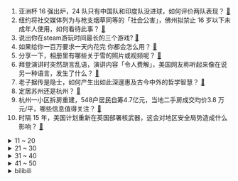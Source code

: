 1. 亚洲杯 16 强出炉，24 队只有中国队和印度队没进球，如何评价两队表现？ [:link:](https://www.zhihu.com/question/641300405)
2. 纽约将社交媒体列为与枪支烟草同等的「社会公害」，佛州拟禁止 16 岁以下未成年人使用，如何看待此事？ [:link:](https://www.zhihu.com/question/641473165)
3. 说出你在steam游玩时间最长的三个游戏? [:link:](https://www.zhihu.com/question/634392977)
4. 如果给你一百万要求一天内花完 你都会怎么用？ [:link:](https://www.zhihu.com/question/634202879)
5. 分享一下，相册里有哪些关于雪的照片或视频呢？ [:link:](https://www.zhihu.com/question/640680722)
6. 拜登演讲时突然胡言乱语，演讲内容「令人费解」，美国网友称听起来像在说另一种语言，发生了什么？ [:link:](https://www.zhihu.com/question/641518848)
7. 老子据传是隐士，如何产生出如此深邃惠及古今中外的哲学智慧？ [:link:](https://www.zhihu.com/question/641469456)
8. 定居苏州还是杭州？ [:link:](https://www.zhihu.com/question/637468030)
9. 杭州一小区拆房重建，548户居民自筹4.7亿元，当地二手房成交均价3.8 万元/平，哪些信息值得关注？ [:link:](https://www.zhihu.com/question/641464817)
10. 时隔 15 年，美国计划重新在英国部署核武器，这会对地区安全局势造成什么影响？ [:link:](https://www.zhihu.com/question/641523230)
<details>
<summary>11 ~ 20</summary>

11. 特朗普诽谤女作家二度罪成，被判 8330 万美元天价赔偿，如何看待此事？ [:link:](https://www.zhihu.com/question/641487510)
12. 如何评价《来自星尘》定价68元？ [:link:](https://www.zhihu.com/question/641296676)
13. 联合国机构被以色列指控多名雇员参与哈马斯袭击，美加宣布暂停资助，哪些信息值得关注？ [:link:](https://www.zhihu.com/question/641512132)
14. 姆巴佩现在这么年轻为什么不选择去英超西甲这样级别的联赛历练？ [:link:](https://www.zhihu.com/question/637319547)
15. 有人说「这一代家长不管怎么鸡娃，孩子成年后大概率只能做一个普通人」，你如何看待这个观点？ [:link:](https://www.zhihu.com/question/641217735)
16. 螺纹钢抵得过亢龙锏嘛，放古代算不算神兵利器？ [:link:](https://www.zhihu.com/question/634785011)
17. 网友建议向南方游客提供「小份菜」，黑龙江省商务厅回复，小份菜能对当地发展旅游有帮助吗？ [:link:](https://www.zhihu.com/question/641476391)
18. 珠峰是世界第一高峰，但其攀登难度却进不了前三，这是何故？ [:link:](https://www.zhihu.com/question/638858982)
19. 人的手指为什么是5根，有什么进化学意义吗？ [:link:](https://www.zhihu.com/question/31178576)
20. 黄圣依杨子当嘉宾助力直播带货，销量不及预期商家报警，如何看待此事？ [:link:](https://www.zhihu.com/question/641462469)
</details>
<details>
<summary>21 ~ 30</summary>

21. 宁夏银川富洋烧烤店「6·21」特别重大燃气爆炸事故调查报告公布，哪些信息值得关注？ [:link:](https://www.zhihu.com/question/641518290)
22. 蔡磊夫妇捐助 1 亿元攻克渐冻症，期望救治 50 万名渐冻症患者的生命，目前治疗该病症有哪些困难？ [:link:](https://www.zhihu.com/question/641465431)
23. 昆明动物园针对猴群与猫共栖再次发布说明 ，「决定采用诱捕方式将猫移出猴山」，如何看待此事？ [:link:](https://www.zhihu.com/question/641469488)
24. 正脸好看和侧脸好看只能选一个，你会选哪个？ [:link:](https://www.zhihu.com/question/640297803)
25. 你对上海这个城市最大的感受是什么？ [:link:](https://www.zhihu.com/question/570650821)
26. 怎么评价《最后的武士》这部电影？ [:link:](https://www.zhihu.com/question/641153216)
27. 你家乡的天空是什么样子的？ [:link:](https://www.zhihu.com/question/641372337)
28. 如何看待中国与新加坡互免签证？ [:link:](https://www.zhihu.com/question/641155861)
29. 用离职的心态去上班，会更快乐吗？ [:link:](https://www.zhihu.com/question/641400008)
30. 林如海为啥不过继一个儿子? [:link:](https://www.zhihu.com/question/403095506)
</details>
<details>
<summary>31 ~ 40</summary>

31. 如何评价综艺《声生不息·家年华》第九期？ [:link:](https://www.zhihu.com/question/641479900)
32. 网文的下一个突破点会是什么？ [:link:](https://www.zhihu.com/question/640577758)
33. 不开心的时候，你喜欢做什么呢？ [:link:](https://www.zhihu.com/question/639484843)
34. 如何解释「奴性」或「讨好型」？这二者有什么相关性吗？ [:link:](https://www.zhihu.com/question/641330204)
35. 数据称中国股票基金过去一周流入资金 119 亿美元，系 2015 年 7 月来最大，如何看待这一数据？ [:link:](https://www.zhihu.com/question/641348125)
36. 你敢于在面对孩子时，直视自己的缺点吗？ [:link:](https://www.zhihu.com/question/640768684)
37. 有哪些知道了语源后会令人感到惊讶的日语单词？ [:link:](https://www.zhihu.com/question/571448170)
38. 数据显示「 3 元以下饮料仅剩 10% 」，去年多品牌宣布涨价，如何看待超市里的饮料越来越贵？ [:link:](https://www.zhihu.com/question/641327515)
39. 2024 LPL 春季赛TES 2:0 EDG，如何评价这场比赛？ [:link:](https://www.zhihu.com/question/641543836)
40. 部分年轻务工者被 3 分钟微短剧套住，「有人一晚上花掉七八十元」，如何看待现象？有哪些信息值得关注？ [:link:](https://www.zhihu.com/question/641295651)
</details>
<details>
<summary>41 ~ 50</summary>

41. 「 GDP 跌出全球前三已成定局」，日媒称「日本不应执拗于『大国』幻影」，哪些细节值得关注？ [:link:](https://www.zhihu.com/question/641491755)
42. 哈尔滨去年接待游客1.35亿人次，增近146%，旅游收入超1692亿，增超239%，哪些信息值得关注？ [:link:](https://www.zhihu.com/question/641349289)
43. 苹果重大让步，在欧盟地区下调苹果税，抽成比例降至 17%，欧盟用户可通过第三方下载应用，如何看待此事？ [:link:](https://www.zhihu.com/question/641464795)
44. 孩子的成长过程中，最需要关注的是什么？ [:link:](https://www.zhihu.com/question/639545231)
45. 口服司美格鲁肽在华获批上市，用于治疗 2 型糖尿病，哪些信息值得关注？ [:link:](https://www.zhihu.com/question/641345958)
46. 复旦大学《柳叶刀》发文，首次让多位耳聋患者恢复听力，这意味着什么？治疗耳聋有希望了吗？ [:link:](https://www.zhihu.com/question/641296126)
47. 为什么中国没有统一标准的龙？ [:link:](https://www.zhihu.com/question/641412259)
48. 爱自己和自私的区别是什么？ [:link:](https://www.zhihu.com/question/640809541)
49. 23-24 赛季 NBA快船 127:107 猛龙，如何评价这场比赛？ [:link:](https://www.zhihu.com/question/641460450)
50. 如何看待NBA 2023-24赛季 东契奇在对阵老鹰拿下生涯新高73分？ [:link:](https://www.zhihu.com/question/641469291)
</details><details>
<summary>bilibili</summary>

</details>